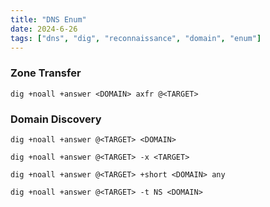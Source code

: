 ```yaml
---
title: "DNS Enum"
date: 2024-6-26
tags: ["dns", "dig", "reconnaissance", "domain", "enum"]
---
```


### Zone Transfer

```console
dig +noall +answer <DOMAIN> axfr @<TARGET>
```

### Domain Discovery

```console
dig +noall +answer @<TARGET> <DOMAIN>
```

```console
dig +noall +answer @<TARGET> -x <TARGET>
```

```console
dig +noall +answer @<TARGET> +short <DOMAIN> any
```

```console
dig +noall +answer @<TARGET> -t NS <DOMAIN>
```
